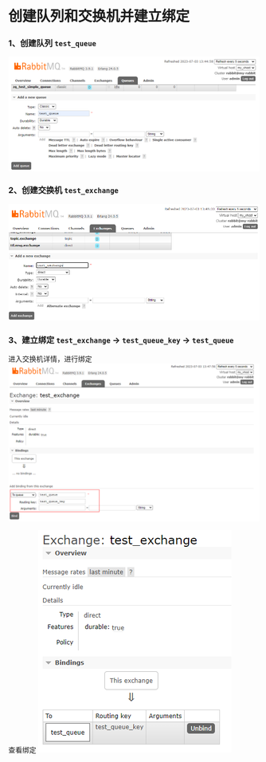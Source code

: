 # 创建队列和交换机并建立绑定

### 1、创建队列 `test_queue`

![](./images/06-创建队列和交换机并建立绑定-1688363113822.png)

### 2、创建交换机 `test_exchange`

![](./images/06-创建队列和交换机并建立绑定-1688363148109.png)

### 3、建立绑定 `test_exchange` -> `test_queue_key` -> `test_queue`

进入交换机详情，进行绑定
![](./images/06-创建队列和交换机并建立绑定-1688363294972.png)

查看绑定
![](./images/06-创建队列和交换机并建立绑定-1688363311060.png)
